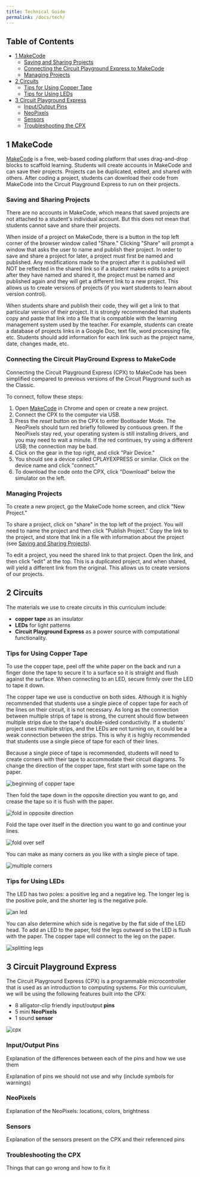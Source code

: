 ```yaml
---
title: Technical Guide
permalink: /docs/tech/
---
```

## Table of Contents
- [1 MakeCode](#makecode)
  - [Saving and Sharing Projects](#shareproject)
  - [Connecting the Circuit Playground Express to MakeCode](#cpx-makecode)
  - [Managing Projects](#projects)
- [2 Circuits](#circuits)
  - [Tips for Using Copper Tape](#copper)
  - [Tips for Using LEDs](#led)
- [3 Circuit Playground Express](#cpx)
  - [Input/Output Pins](#pins)
  - [NeoPixels](#neopixels)
  - [Sensors](#sensors)
  - [Troubleshooting the CPX](#troubleshoot)

## 1 MakeCode <a name="makecode"></a>
[MakeCode](https://makecode.adafruit.com/) is a free, web-based coding platform
that uses drag-and-drop blocks to scaffold learning. Students will create accounts
in MakeCode and can save their projects. Projects can be duplicated, edited,
and shared with others. After coding a project, students can download their code
from MakeCode into the Circuit Playground Express to run on their projects.

### Saving and Sharing Projects <a name="shareproject"></a>
There are no accounts in MakeCode, which means that saved projects are not attached to a student's individual account. But this does not mean that students cannot save and share their projects.

When inside of a project on MakeCode, there is a button in the top left corner of the browser window called "Share." Clicking "Share" will prompt a window that asks the user to name and publish their project. In order to save and share a project for later, a project must first be named and published. Any modifications made to the project after it is published will NOT be reflected in the shared link so if a student makes edits to a project after they have named and shared it, the project must be named and published again and they will get a different link to a new project. This allows us to create versions of projects (if you want students to learn about version control).

When students share and publish their code, they will get a link to that particular
version of their project. It is strongly recommended that students copy and paste
that link into a file that is compatible with the learning management system used
by the teacher. For example, students can create a database of projects links in
a Google Doc, text file, word processing file, etc. Students should add information
for each link such as the project name, date, changes made, etc.

### Connecting the Circuit PlayGround Express to MakeCode <a name="cpx-makecode"></a>
Connecting the Circuit Playground Express (CPX) to MakeCode has been simplified
compared to previous versions of the Circuit Playground such as the Classic.

To connect, follow these steps:
1. Open [MakeCode](https://makecode.adafruit.com/) in Chrome and open or create a new project.
2. Connect the CPX to the computer via USB.
3. Press the *reset* button on the CPX to enter Bootloader Mode. The NeoPixels should turn red briefly followed by contiuous green. If the NeoPixels stay red, your operating system is still installing drivers, and you may need to wait a minute. If the red continues, try using a different USB; the connection may be bad.
4. Click on the gear in the top right, and click "Pair Device."
5. You should see a device called CPLAYEXPRESS or similar. Click on the device name and click "connect."
6. To download the code onto the CPX, click "Download" below the simulator on the left.

### Managing Projects <a name="projects"></a>
To create a new project, go the MakeCode home screen, and click "New Project."

To share a project, click on "share" in the top left of the project. You will need
to name the project and then click "Publish Project." Copy the link to the project,
and store that link in a file with information about the project (see [Saving and Sharing Projects](#shareproject)).

To edit a project, you need the shared link to that project. Open the link, and
then click "edit" at the top. This is a duplicated project, and when shared, will
yield a different link from the original. This allows us to create versions of our
projects.

## 2 Circuits <a name="circuits"></a>
The materials we use to create circuits in this curriculum include:
- **copper tape** as an insulator
- **LEDs** for light patterns
- **Circuit Playground Express** as a power source with computational functionality.

### Tips for Using Copper Tape <a name="copper"></a>
To use the copper tape, peel off the white paper on the back and run a finger
done the tape to secure it to a surface so it is straight and flush against the
surface. When connecting to an LED, secure firmly over the LED to tape it down.

The copper tape we use is conductive on both sides. Although it is highly
recommended that students use a single piece of copper tape for each of the lines on their
circuit, it is not necessary. As long as the connection between multiple strips
of tape is strong, the current should flow between multiple strips due to the
tape's double-sided conductivity. If a students' project uses multiple strips,
and the LEDs are not turning on, it could be a weak connection between the strips.
This is why it is highly recommended that students use a single piece of tape
for each of their lines.

Because a single piece of tape is recommended, students will need to create corners
with their tape to accommodate their circuit diagrams. To change the direction
of the copper tape, first start with some tape on the paper.

![beginning of copper tape](../guides/guide-resources/tec-copper-start.png)

Then fold the tape down in the opposite direction you want to go, and crease the
tape so it is flush with the paper.

![fold in opposite direction](../guides/guide-resources/tec-fold-opposite.png)

Fold the tape over itself in the direction you want to go and continue your lines.

![fold over self](../guides/guide-resources/tec-fold-over-self.png)

You can make as many corners as you like with a single piece of tape.

![multiple corners](../guides/guide-resources/tec-multiple-corners.png)

### Tips for Using LEDs <a name="led"></a>
The LED has two poles: a positive leg and a negative leg. The longer leg is the
positive pole, and the shorter leg is the negative pole.

![an led](../guides/guide-resources/tec-led.png)

You can also determine which side is negative by the flat side of the LED head.
To add an LED to the paper, fold the legs outward so the LED is flush with the
paper. The copper tape will connect to the leg on the paper.

![splitting legs](../guides/guide-resources/tec-split-legs.png)

## 3 Circuit Playground Express <a name="cpx"></a>
The Circuit Playground Express (CPX) is a programmable microcontroller that is used as an introduction to computing systems. For this curriculum, we will be using the following features built into the CPX:
- 8 alligator-clip friendly input/output **pins**
- 5 mini **NeoPixels**
- 1 sound **sensor**

![cpx](../guides/guide-resources/tec-cpx.png)

### Input/Output Pins <a name="pins"></a>
<span class="todo">Explanation of the differences between each of the pins and how we use them</span>

<span class="todo">Explanation of pins we should not use and why (include symbols for warnings)</span>

### NeoPixels <a name="neopixels"></a>
<span class="todo">Explanation of the NeoPixels: locations, colors, brightness</span>

### Sensors <a name="sensors"></a>
<span class="todo">Explanation of the sensors present on the CPX and their referenced pins</span>

### Troubleshooting the CPX <a name="troubleshoot"></a>
<span class="todo">Things that can go wrong and how to fix it</span>
